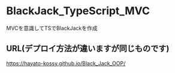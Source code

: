 # BlackJack_TypeScript_MVC
MVCを意識してTSでBlackJackを作成

## URL(デプロイ方法が違いますが同じものです)
https://hayato-kossy.github.io/Black_Jack_OOP/

